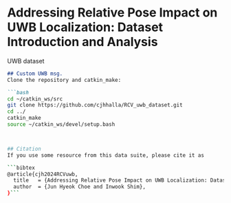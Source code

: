 # Addressing Relative Pose Impact on UWB Localization: Dataset Introduction and Analysis
UWB dataset 




```markdown
## Custom UWB msg.
Clone the repository and catkin_make:

```bash
cd ~/catkin_ws/src
git clone https://github.com/cjhhalla/RCV_uwb_dataset.git
cd ../
catkin_make
source ~/catkin_ws/devel/setup.bash



## Citation
If you use some resource from this data suite, please cite it as

```bibtex
@article{cjh2024RCVuwb,
  title   = {Addressing Relative Pose Impact on UWB Localization: Dataset Introduction and Analysis},
  author  = {Jun Hyeok Choe and Inwook Shim},
}```
